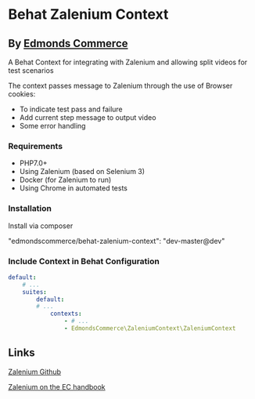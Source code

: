 # Behat Zalenium Context
## By [Edmonds Commerce](https://www.edmondscommerce.co.uk)

A Behat Context for integrating with Zalenium and allowing split videos for test scenarios

The context passes message to Zalenium through the use of Browser cookies:
* To indicate test pass and failure
* Add current step message to output video
* Some error handling

### Requirements
* PHP7.0+
* Using Zalenium (based on Selenium 3)
* Docker (for Zalenium to run)
* Using Chrome in automated tests

### Installation

Install via composer

"edmondscommerce/behat-zalenium-context": "dev-master@dev"


### Include Context in Behat Configuration

```yaml
default:
    # ...
    suites:
        default:
        # ...
            contexts:
                - # ...
                - EdmondsCommerce\ZaleniumContext\ZaleniumContext
```

## Links
[Zalenium Github](https://github.com/zalando/zalenium)

[Zalenium on the EC handbook](https://www.edmondscommerce.co.uk/handbook/Development-Tools/Testing/Zalenium/)